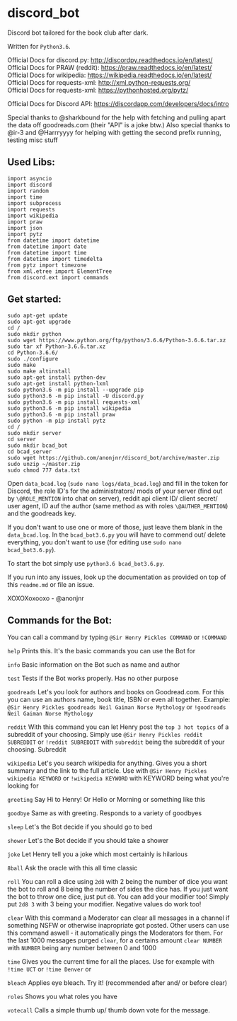 # discord_bot
Discord bot tailored for the book club after dark.

Written for `Python3.6`.

Official Docs for discord.py: http://discordpy.readthedocs.io/en/latest/  
Official Docs for PRAW (reddit): https://praw.readthedocs.io/en/latest/  
Official Docs for wikipedia: https://wikipedia.readthedocs.io/en/latest/  
Official Docs for requests-xml: http://xml.python-requests.org/  
Official Docs for requests-xml: https://pythonhosted.org/pytz/  

Official Docs for Discord API: https://discordapp.com/developers/docs/intro


Special thanks to @sharkbound for the help with fetching and pulling apart the data off goodreads.com (their "API" is a joke btw.)
Also special thanks to @ir-3 and @Harrryyyy for helping with getting the second prefix running, testing misc stuff

## Used Libs:

```
import asyncio
import discord
import random
import time
import subprocess
import requests
import wikipedia
import praw
import json
import pytz
from datetime import datetime
from datetime import date
from datetime import time
from datetime import timedelta
from pytz import timezone 
from xml.etree import ElementTree
from discord.ext import commands
```
## Get started:

```
sudo apt-get update
sudo apt-get upgrade
cd /
sudo mkdir python
sudo wget https://www.python.org/ftp/python/3.6.6/Python-3.6.6.tar.xz
sudo tar xf Python-3.6.6.tar.xz
cd Python-3.6.6/
sudo ./configure
sudo make
sudo make altinstall
sudo apt-get install python-dev
sudo apt-get install python-lxml
sudo python3.6 -m pip install --upgrade pip
sudo python3.6 -m pip install -U discord.py
sudo python3.6 -m pip install requests-xml
sudo python3.6 -m pip install wikipedia
sudo python3.6 -m pip install praw
sudo python -m pip install pytz
cd /
sudo mkdir server
cd server
sudo mkdir bcad_bot
cd bcad_server
sudo wget https://github.com/anonjnr/discord_bot/archive/master.zip
sudo unzip ~/master.zip
sudo chmod 777 data.txt
```

Open `data_bcad.log` (`sudo nano logs/data_bcad.log`) and fill in the token for Discord, the role ID's for the administrators/ mods of your server (find out by `\@ROLE_MENTION` into chat on server), reddit api client ID/ client secret/ user agent, ID auf the author (same method as with roles `\@AUTHER_MENTION`) and the goodreads key.

If you don't want to use one or more of those, just leave them blank in the `data_bcad.log`. In the `bcad_bot3.6.py` you will have to commend out/ delete everything, you don't want to use (for editing use `sudo nano bcad_bot3.6.py`).

To start the bot simply use `python3.6 bcad_bot3.6.py`.

If you run into any issues, look up the documentation as provided on top of this `readme.md` or file an issue.

XOXOXoxooxo - @anonjnr

## Commands for the Bot:

You can call a command by typing `@Sir Henry Pickles COMMAND` or `!COMMAND`

`help`
Prints this. It's the basic commands you can use the Bot for

`info`
Basic information on the Bot such as name and author

`test`
Tests if the Bot works properly. Has no other purpose

`goodreads`
Let's you look for authors and books on Goodread.com. For this you can use an authors name, book title, ISBN or even all together. Example: `@Sir Henry Pickles goodreads Neil Gaiman Norse Mythology` or `!goodreads Neil Gaiman Norse Mythology`

`reddit`
With this command you can let Henry post the `top 3 hot topics` of a subreddit of your choosing. Simply use `@Sir Henry Pickles reddit SUBREDDIT` or `!reddit SUBREDDIT` with `subreddit` being the subreddit of your choosing. Subreddit
    
`wikipedia`
Let's you search wikipedia for anything. Gives you a short summary and the link to the full article. Use with `@Sir Henry Pickles wikipedia KEYWORD` or `!wikipedia KEYWORD` with KEYWORD being what you're looking for

`greeting`
Say Hi to Henry! Or Hello or Morning or something like this

`goodbye`
Same as with greeting. Responds to a variety of goodbyes

`sleep`
Let's the Bot decide if you should go to bed

`shower`
Let's the Bot decide if you should take a shower

`joke`
Let Henry tell you a joke which most certainly is hilarious

`8ball`
Ask the oracle with this all time classic

`roll`
You can roll a dice using `2d8` with 2 being the number of dice you want the bot to roll and 8 being the number of sides the dice has. If you just want the bot to throw one dice, just put `d8`. You can add your modifier too! Simply put `2d8 3` with 3 being your modifier. Negative values do work too!

`clear`
With this command a Moderator can clear all messages in a channel if something NSFW or otherwise inapropriate got posted. Other users can use this command aswell - it automatically pings the Moderators for them. For the last 1000 messages purged `clear`, for a certains amount `clear NUMBER` with `NUMBER` being any number between 0 and 1000

`time`
Gives you the current time for all the places. Use for example with `!time UCT` or `!time Denver` or

`bleach`
Applies eye bleach. Try it! (recommended after and/ or before clear)

`roles`
Shows you what roles you have

`votecall`
Calls a simple thumb up/ thumb down vote for the message.

